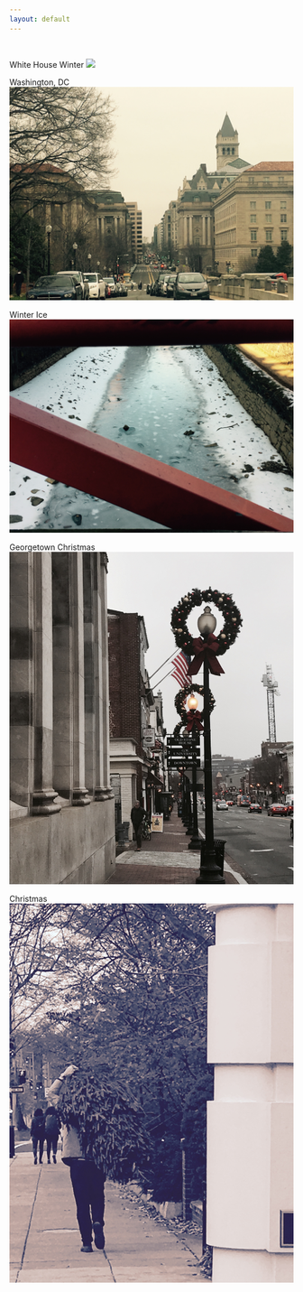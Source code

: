 ```yaml
---
layout: default
---
```


<br>

White House Winter
<img class="profile-picture" src="white_house_winter.jpg">
<br>

Washington, DC
<img class="profile-picture" src="washington_dc.jpg">
<br>

Winter Ice
<img class="profile-picture" src="winter_ice.jpg">
<br>

Georgetown Christmas
<img class="profile-picture" src="georgetown_christmas.jpg">
<br>

Christmas
<img class="profile-picture" src="christmas.jpg">
<br>
